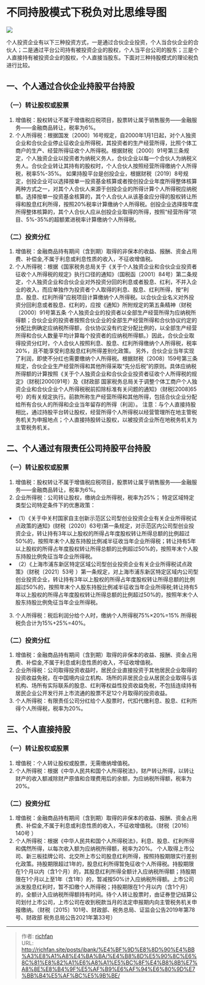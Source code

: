 # 不同持股模式下税负对比思维导图


![](https://img.richfan.site/obsidian/Mind-map-of-tax-burden-comparison-under-different-shareholding-models.3o94y01zu1q.webp)

个人投资企业有以下三种投资方式，一是通过合伙企业投资，个人当合伙企业的合伙人；二是通过平台公司持有被投资企业的股权，个人当平台公司的股东；三是个人直接持有被投资企业的股权，个人直接当股东。下面对三种持股模式的理论税负进行比较。

## 一、个人通过合伙企业持股平台持股
### （一）转让股权或股票
1. 增值税：股权转让不属于增值税应税项目，股票转让属于销售服务——金融服务——金融商品转让，税率为6%。
2. 个人所得税：根据国发〔2000〕16号规定，自2000年1月1日起，对个人独资企业和合伙企业停止征收企业所得税，其投资者的生产经营所得，比照个体工商户的生产、经营所得征收个人所得税。根据财税〔2000〕91号第三条规定，个人独资企业以投资者为纳税义务人，合伙企业以每一个合伙人为纳税义务人。合伙企业转让其持有的股权时，个人合伙人按照经营所得缴纳个人所得税，税率5%-35%。
如果持股平台是创投企业，根据财税〔2019〕8号规定，创投企业可以选择按单一投资基金核算或者按创投企业年度所得整体核算两种方式之一，对其个人合伙人来源于创投企业的所得计算个人所得税应纳税额。选择按单一投资基金核算的，其个人合伙人从该基金应分得的股权转让所得和股息红利所得，按照20%税率计算缴纳个人所得税。创投企业选择按年度所得整体核算的，其个人合伙人应从创投企业取得的所得，按照“经营所得”项目、5%-35%的超额累进税率计算缴纳个人所得税。

### （二）投资分红
1. 增值税：金融商品持有期间（含到期）取得的非保本的收益、报酬、资金占用费、补偿金,不属于利息或利息性质的收入，不征收增值税。
2. 个人所得税：根据《国家税务总局关于《关于个人独资企业和合伙企业投资者征收个人所得税的规定》执行口径的通知》（国税函〔2001〕84号）第二条规定，个人独资企业和合伙企业对外投资分回的利息或者股息、红利，不并入企业的收入，而应单独作为投资者个人取得的利息、股息、红利所得，按“利息、股息、红利所得”应税项目计算缴纳个人所得税。以合伙企业名义对外投资分回利息或者股息、红利的，应按《通知》所附规定的第五条精神（财税〔2000〕91号第五条 个人独资企业的投资者以全部生产经营所得为应纳税所得额；合伙企业的投资者按照合伙企业的全部生产经营所得和合伙协议约定的分配比例确定应纳税所得额，合伙协议没有约定分配比例的，以全部生产经营所得和合伙人数量平均计算每个投资者的应纳税所得额。）因此，合伙企业取得投资分红时，个人合伙人按照利息、股息、红利所得缴纳个人所得税，税率20%，且不能享受利息股息红利所得差别化政策。
另外，合伙企业当年实现了利润，即使不分红也需要缴纳个人所得税。根据财税〔2008〕159号第三条规定，合伙企业生产经营所得和其他所得采取“先分后税”的原则。具体应纳税所得额的计算按照《关于个人独资企业和合伙企业投资者征收个人所得税的规定》（财税[2000]91号）及《财政部 国家税务总局关于调整个体工商户个人独资企业和合伙企业个人所得税税前扣除标准有关问题的通知》（财税[2008]65号）的有关规定执行。前款所称生产经营所得和其他所得，包括合伙企业分配给所有合伙人的所得和企业当年留存的所得（利润）。
注意：与个人直接持股相比，通过持股平台转让股权，经营所得个人所得税以经营管理所在地主管税务机关为申报地点；个人直接持股转让股权，以被投资企业所在地税务机关为主管税务机关。

## 二、个人通过有限责任公司持股平台持股
### （一）转让股权或股票
1. 增值税：股权转让不属于增值税应税项目，股票转让属于销售服务——金融服务——金融商品转让，税率为6%。
2. 企业所得税：公司转让股权，缴纳企业所得税，税率为25%；
  特定区域特定类型公司特定条件下的优惠政策：
  - （1）《关于中关村国家自主创新示范区公司型创业投资企业有关企业所得税试点政策的通知》(财税〔2020〕63号)第一条规定，对示范区内公司型创业投资企业，转让持有3年以上股权的所得占年度股权转让所得总额的比例超过50%的，按照年末个人股东持股比例减半征收当年企业所得税；转让持有5年以上股权的所得占年度股权转让所得总额的比例超过50%的，按照年末个人股东持股比例免征当年企业所得税。
  - （2）《上海市浦东新区特定区域公司型创业投资企业有关企业所得税试点政策》（财税〔2021〕53号 ）第一条规定，对上海市浦东新区特定区域内公司型创业投资企业，转让持有3年以上股权的所得占年度股权转让所得总额的比例超过50%的，按照年末个人股东持股比例减半征收当年企业所得税;转让持有5年以上股权的所得占年度股权转让所得总额的比例超过50%的，按照年末个人股东持股比例免征当年企业所得税。
3. 个人所得税：税后利润分给个人时，缴纳个人所得税75%×20%=15%
所得税税负合计为15%+25%=40%。


###  （二）投资分红
1. 增值税：金融商品持有期间（含到期）取得的非保本的收益、报酬、资金占用费、补偿金,不属于利息或利息性质的收入，不征收增值税。
2. 企业所得税：公司取得投资收益时，居民企业直接投资于其他居民企业取得的投资收益免税，在中国境内设立机构、场所的非居民企业从居民企业取得与该机构、场所有实际联系的股息、红利等权益性投资收益免税，不包括连续持有居民企业公开发行并上市流通的股票不足12个月取得的投资收益。
3. 个人所得税：有限责任公司分红给个人股票时，代扣代缴利息、股息、红利所得个人所得税，税率为20%。

## 三、个人直接持股

### （一）转让股权或股票
1. 增值税：个人转让股权或股票，无需缴纳增值税。
2. 个人所得税：根据《中华人民共和国个人所得税法》，财产转让所得，以转让财产的收入额减除财产原值和合理费用后的余额，为应纳税所得额，税率为20%。

### （二）投资分红
1. 增值税：金融商品持有期间（含到期）取得的非保本的收益、报酬、资金占用费、补偿金,不属于利息或利息性质的收入，不征收增值税。（财税〔2016〕140号 ）
2. 个人所得税：根据《中华人民共和国个人所得税法》，利息、股息、红利所得和偶然所得，以每次收入额为应纳税所得额，税率为20%。
个人取得上市公司、新三板挂牌公司、北交所上市公司股息红利所得，按照持股期限实行差别化政策。持股期限超过1年的，股息红利所得暂免征收个人所得税。持股期限在1个月以内（含1个月）的，其股息红利所得全额计入应纳税所得额；持股期限在1个月以上至1年（含1年）的，暂减按50%计入应纳税所得额。上市公司派发股息红利时，暂不扣缴个人所得税；持股期限在1个月以内（含1个月）的，全额计入应纳税所得额持有时间。待个人转让股票时，由证券登记结算公司划付上市公司，上市公司在收到税款当月的法定申报期内向主管税务机关申报缴纳。（财税〔2015〕101号、财政部、税务总局、证监会公告2019年第78号、财政部 税务总局公告2021年第33号）




---

> 作者: [richfan](https://richfan.site/)  
> URL: http://richfan.site/posts/ibank/%E4%BF%9D%E8%8D%90%E4%BB%A3%E8%A1%A8%E4%BA%BA/%E4%B8%8D%E5%90%8C%E6%8C%81%E8%82%A1%E6%A8%A1%E5%BC%8F%E4%B8%8B%E7%A8%8E%E8%B4%9F%E5%AF%B9%E6%AF%94%E6%80%9D%E7%BB%B4%E5%AF%BC%E5%9B%BE/  

